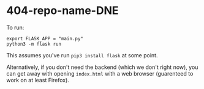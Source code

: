 # 404-repo-name-DNE

To run:
```
export FLASK_APP = "main.py"
python3 -m flask run
```
This assumes you've run `pip3 install flask` at some point.

Alternatively, if you don't need the backend (which we don't right now), you can get away with opening `index.html` with a web browser (guarenteed to work on at least Firefox).
